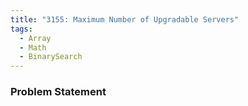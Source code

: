 ```yaml
---
title: "3155: Maximum Number of Upgradable Servers"
tags:
  - Array
  - Math
  - BinarySearch
---
```

### Problem Statement

